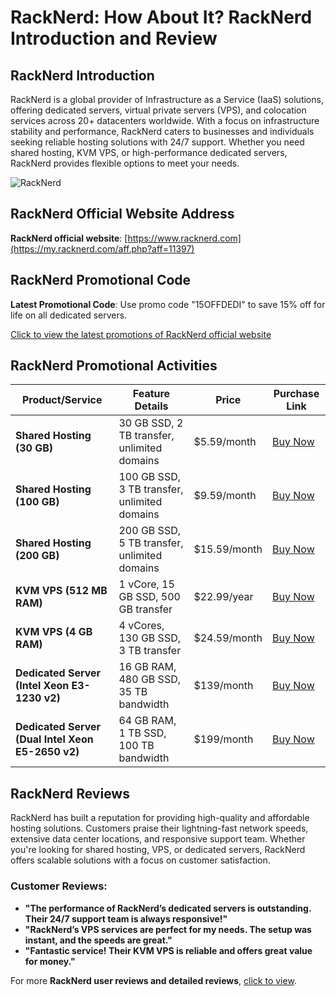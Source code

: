 # RackNerd: How About It? RackNerd Introduction and Review

## RackNerd Introduction
RackNerd is a global provider of Infrastructure as a Service (IaaS) solutions, offering dedicated servers, virtual private servers (VPS), and colocation services across 20+ datacenters worldwide. With a focus on infrastructure stability and performance, RackNerd caters to businesses and individuals seeking reliable hosting solutions with 24/7 support. Whether you need shared hosting, KVM VPS, or high-performance dedicated servers, RackNerd provides flexible options to meet your needs.

![RackNerd](https://github.com/user-attachments/assets/57cff0bd-9952-42a6-9ec4-532a2561864b)

## RackNerd Official Website Address
**RackNerd official website**: [https://www.racknerd.com](https://my.racknerd.com/aff.php?aff=11397)

## RackNerd Promotional Code
**Latest Promotional Code**: Use promo code "15OFFDEDI" to save 15% off for life on all dedicated servers.  

[Click to view the latest promotions of RackNerd official website](https://my.racknerd.com/aff.php?aff=11397)

## RackNerd Promotional Activities

| Product/Service                   | Feature Details                                   | Price                   | Purchase Link                                    |
|------------------------------------|---------------------------------------------------|-------------------------|--------------------------------------------------|
| **Shared Hosting (30 GB)**         | 30 GB SSD, 2 TB transfer, unlimited domains       | $5.59/month             | [Buy Now](https://my.racknerd.com/aff.php?aff=11397)              |
| **Shared Hosting (100 GB)**        | 100 GB SSD, 3 TB transfer, unlimited domains      | $9.59/month             | [Buy Now](https://my.racknerd.com/aff.php?aff=11397)              |
| **Shared Hosting (200 GB)**        | 200 GB SSD, 5 TB transfer, unlimited domains      | $15.59/month            | [Buy Now](https://my.racknerd.com/aff.php?aff=11397)              |
| **KVM VPS (512 MB RAM)**           | 1 vCore, 15 GB SSD, 500 GB transfer               | $22.99/year             | [Buy Now](https://my.racknerd.com/aff.php?aff=11397)              |
| **KVM VPS (4 GB RAM)**             | 4 vCores, 130 GB SSD, 3 TB transfer               | $24.59/month            | [Buy Now](https://my.racknerd.com/aff.php?aff=11397)              |
| **Dedicated Server (Intel Xeon E3-1230 v2)** | 16 GB RAM, 480 GB SSD, 35 TB bandwidth          | $139/month              | [Buy Now](https://my.racknerd.com/aff.php?aff=11397)              |
| **Dedicated Server (Dual Intel Xeon E5-2650 v2)** | 64 GB RAM, 1 TB SSD, 100 TB bandwidth          | $199/month              | [Buy Now](https://my.racknerd.com/aff.php?aff=11397)              |

## RackNerd Reviews
RackNerd has built a reputation for providing high-quality and affordable hosting solutions. Customers praise their lightning-fast network speeds, extensive data center locations, and responsive support team. Whether you're looking for shared hosting, VPS, or dedicated servers, RackNerd offers scalable solutions with a focus on customer satisfaction.

### Customer Reviews:
- **"The performance of RackNerd’s dedicated servers is outstanding. Their 24/7 support team is always responsive!"**
- **"RackNerd’s VPS services are perfect for my needs. The setup was instant, and the speeds are great."**
- **"Fantastic service! Their KVM VPS is reliable and offers great value for money."**

For more **RackNerd user reviews and detailed reviews**, [click to view](https://my.racknerd.com/aff.php?aff=11397).
